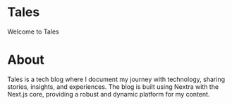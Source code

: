 # Tales

Welcome to Tales

# About

Tales is a tech blog where I document my journey with technology, sharing stories, insights, and experiences. The blog is built using Nextra with the Next.js core, providing a robust and dynamic platform for my content.
